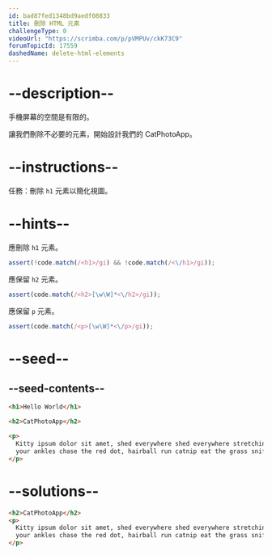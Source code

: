 ```yaml
---
id: bad87fed1348bd9aedf08833
title: 刪除 HTML 元素
challengeType: 0
videoUrl: "https://scrimba.com/p/pVMPUv/ckK73C9"
forumTopicId: 17559
dashedName: delete-html-elements
---
```


# --description--

手機屏幕的空間是有限的。

讓我們刪除不必要的元素，開始設計我們的 CatPhotoApp。

# --instructions--

任務：刪除 `h1` 元素以簡化視圖。

# --hints--

應刪除 `h1` 元素。

```js
assert(!code.match(/<h1>/gi) && !code.match(/<\/h1>/gi));
```

應保留 `h2` 元素。

```js
assert(code.match(/<h2>[\w\W]*<\/h2>/gi));
```

應保留 `p` 元素。

```js
assert(code.match(/<p>[\w\W]*<\/p>/gi));
```

# --seed--

## --seed-contents--

```html
<h1>Hello World</h1>

<h2>CatPhotoApp</h2>

<p>
  Kitty ipsum dolor sit amet, shed everywhere shed everywhere stretching attack
  your ankles chase the red dot, hairball run catnip eat the grass sniff.
</p>
```

# --solutions--

```html
<h2>CatPhotoApp</h2>
<p>
  Kitty ipsum dolor sit amet, shed everywhere shed everywhere stretching attack
  your ankles chase the red dot, hairball run catnip eat the grass sniff.
</p>
```
